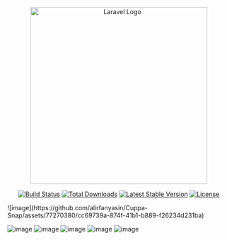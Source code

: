 <p align="center"><a href="https://laravel.com" target="_blank"><img src="https://raw.githubusercontent.com/laravel/art/master/logo-lockup/5%20SVG/2%20CMYK/1%20Full%20Color/laravel-logolockup-cmyk-red.svg" width="400" alt="Laravel Logo"></a></p>

<p align="center">
<a href="https://github.com/laravel/framework/actions"><img src="https://github.com/laravel/framework/workflows/tests/badge.svg" alt="Build Status"></a>
<a href="https://packagist.org/packages/laravel/framework"><img src="https://img.shields.io/packagist/dt/laravel/framework" alt="Total Downloads"></a>
<a href="https://packagist.org/packages/laravel/framework"><img src="https://img.shields.io/packagist/v/laravel/framework" alt="Latest Stable Version"></a>
<a href="https://packagist.org/packages/laravel/framework"><img src="https://img.shields.io/packagist/l/laravel/framework" alt="License"></a>
</p>
![image](https://github.com/alirfanyasin/Cuppa-Snap/assets/77270380/cc69739a-874f-41b1-b889-f26234d231ba)

![image](https://github.com/alirfanyasin/Cuppa-Snap/assets/77270380/f619ef0c-a600-401e-b51f-11ebb69e8dbd)
![image](https://github.com/alirfanyasin/Cuppa-Snap/assets/77270380/37043cdf-d021-4b3b-b50d-e77561f98928)
![image](https://github.com/alirfanyasin/Cuppa-Snap/assets/77270380/aef0424c-5733-4daf-8538-fa2a236a9b00)
![image](https://github.com/alirfanyasin/Cuppa-Snap/assets/77270380/3b0e99cb-df77-41a4-8860-b6a3c7a3f330)
![image](https://github.com/alirfanyasin/Cuppa-Snap/assets/77270380/ac2a345f-362a-45ec-823f-8add531d1f45)



